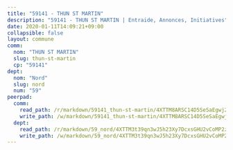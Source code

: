 ```yaml
---
title: "59141 - THUN ST MARTIN"
description: "59141 - THUN ST MARTIN | Entraide, Annonces, Initiatives"
date: 2020-01-11T14:09:21+09:00
collapsible: false
layout: commune
comm:
  nom: "THUN ST MARTIN"
  slug: thun-st-martin
  cp: "59141"
dept:
  nom: "Nord"
  slug: nord
  num: "59"
peerpad:
  comm:
    read_path: /r/markdown/59141_thun-st-martin/4XTTM8ARSC14D5SeSaEgwj29XbW4ZjGRtqoN9PJQ9u4yx2aX2
    write_path: /w/markdown/59141_thun-st-martin/4XTTM8ARSC14D5SeSaEgwj29XbW4ZjGRtqoN9PJQ9u4yx2aX2-K3TgTr9Ra44UafBDmZL9vjnWNkW6wm6SkpyBttnoy22xqZDV7ZzXFujcC7aEntchEzFjqrV6aCrmeE5gQzkEV3pCVgMfkKiHiNs6ptmvduJrp1JXR8ZrReHEC8U7oWeakNV1XBGC
  dept:
    read_path: /r/markdown/59_nord/4XTTM3t39qn3wJ5h23Xy7DcxsGHU2vCoMP2z3iS4TUn3TrtdJ
    write_path: /w/markdown/59_nord/4XTTM3t39qn3wJ5h23Xy7DcxsGHU2vCoMP2z3iS4TUn3TrtdJ-K3TgTuZGkuZqXfr6fpmH7pGsMT6ndvZQMyRDze5QBt7XScLWHoBi246kLoDKpTH2Yo4f3AFSSJqGc2ozvNww7qPLqsDjpvahxCbQ6F5znbfjp6kVgaDcTYc9LyhwSfYuCevnvZUQ
---
```


